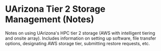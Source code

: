 # UArizona Tier 2 Storage Management (Notes)

Notes on using UArizona's HPC tier 2 storage (AWS with intelligent tiering and onsite array). Includes information on setting up software, file transfer options, designating AWS storage tier, submitting restore requests, etc.
